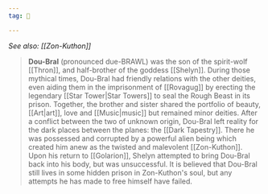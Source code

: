 ```yaml
---
tag: 🙏

---
```

*See also: [[Zon-Kuthon]]*
> **Dou-Bral** (pronounced due-BRAWL) was the son of the spirit-wolf [[Thron]], and half-brother of the goddess [[Shelyn]]. During those mythical times, Dou-Bral had friendly relations with the other deities, even aiding them in the imprisonment of [[Rovagug]] by erecting the legendary [[Star Tower|Star Towers]] to seal the Rough Beast in its prison.
> Together, the brother and sister shared the portfolio of beauty, [[Art|art]], love and [[Music|music]] but remained minor deities. After a conflict between the two of unknown origin, Dou-Bral left reality for the dark places between the planes: the [[Dark Tapestry]]. There he was possessed and corrupted by a powerful alien being which created him anew as the twisted and malevolent [[Zon-Kuthon]]. Upon his return to [[Golarion]], Shelyn attempted to bring Dou-Bral back into his body, but was unsuccessful.  It is believed that Dou-Bral still lives in some hidden prison in Zon-Kuthon's soul, but any attempts he has made to free himself have failed.








